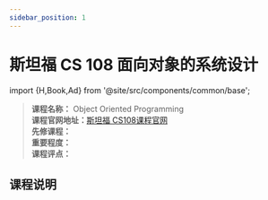 ```yaml
---
sidebar_position: 1
---
```


# 斯坦福 CS 108 面向对象的系统设计

import {H,Book,Ad} from '@site/src/components/common/base';

>**课程名称：** Object Oriented Programming   
**课程官网地址：**[斯坦福 CS108课程官网](https://web.stanford.edu/class/archive/cs/cs108/cs108.1092/)     
**先修课程：**   
**重要程度：**    
**课程评点：**      


## 课程说明


<Comment></Comment>

